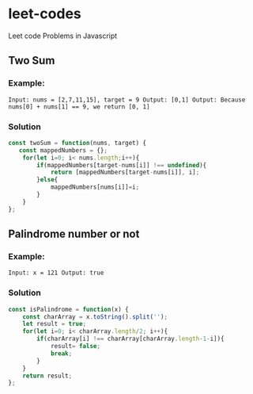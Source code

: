 # leet-codes
Leet code Problems in Javascript

## Two Sum

### Example:
`
Input: nums = [2,7,11,15], target = 9
Output: [0,1]
Output: Because nums[0] + nums[1] == 9, we return [0, 1]
`

### Solution

```javascript
const twoSum = function(nums, target) {
   const mappedNumbers = {};
    for(let i=0; i< nums.length;i++){
        if(mappedNumbers[target-nums[i]] !== undefined){
            return [mappedNumbers[target-nums[i]], i];
        }else{
            mappedNumbers[nums[i]]=i;
        }
    }
};
```

## Palindrome number or not

### Example:
`
Input: x = 121
Output: true
`

### Solution

```javascript
const isPalindrome = function(x) {
    const charArray = x.toString().split('');    
    let result = true;
    for(let i=0; i< charArray.length/2; i++){
        if(charArray[i] !== charArray[charArray.length-1-i]){
            result= false;
            break;
        }
    }
    return result;
};
```

